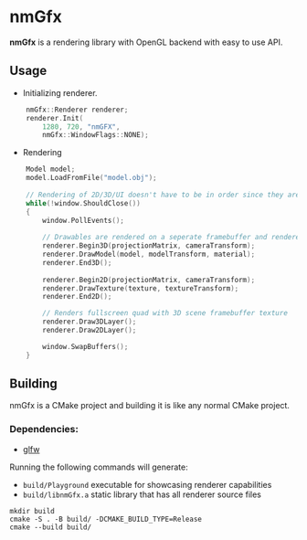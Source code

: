 # nmGfx
**nmGfx** is a rendering library with OpenGL backend with easy to use API.



## Usage
- Initializing renderer.
```cpp
    nmGfx::Renderer renderer;
    renderer.Init(
        1280, 720, "nmGFX",
        nmGfx::WindowFlags::NONE);
```

- Rendering
```cpp
    Model model;
    model.LoadFromFile("model.obj");
    
    // Rendering of 2D/3D/UI doesn't have to be in order since they are rendered to screen later
    while(!window.ShouldClose())
    {
        window.PollEvents();
    
        // Drawables are rendered on a seperate framebuffer and rendered to screen later
        renderer.Begin3D(projectionMatrix, cameraTransform);
        renderer.DrawModel(model, modelTransform, material);
        renderer.End3D();
        
        renderer.Begin2D(projectionMatrix, cameraTransform);
        renderer.DrawTexture(texture, textureTransform);
        renderer.End2D();

        // Renders fullscreen quad with 3D scene framebuffer texture
        renderer.Draw3DLayer();
        renderer.Draw2DLayer();

        window.SwapBuffers();
    }
```


## Building
nmGfx is a CMake project and building it is like any normal CMake project.

### Dependencies:
- [glfw](https://www.glfw.org/)

Running the following commands will generate:
- ```build/Playground``` executable for showcasing renderer capabilities
- ```build/libnmGfx.a``` static library that has all renderer source files
```
mkdir build
cmake -S . -B build/ -DCMAKE_BUILD_TYPE=Release
cmake --build build/
```